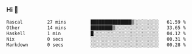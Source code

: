 ### Hi 👋

<!--START_SECTION:waka-->

```txt
Rascal         27 mins         ███████████████▒░░░░░░░░░   61.59 %
Other          14 mins         ████████▒░░░░░░░░░░░░░░░░   33.65 %
Haskell        1 min           █░░░░░░░░░░░░░░░░░░░░░░░░   04.12 %
Nix            0 secs          ░░░░░░░░░░░░░░░░░░░░░░░░░   00.31 %
Markdown       0 secs          ░░░░░░░░░░░░░░░░░░░░░░░░░   00.28 %
```

<!--END_SECTION:waka-->
